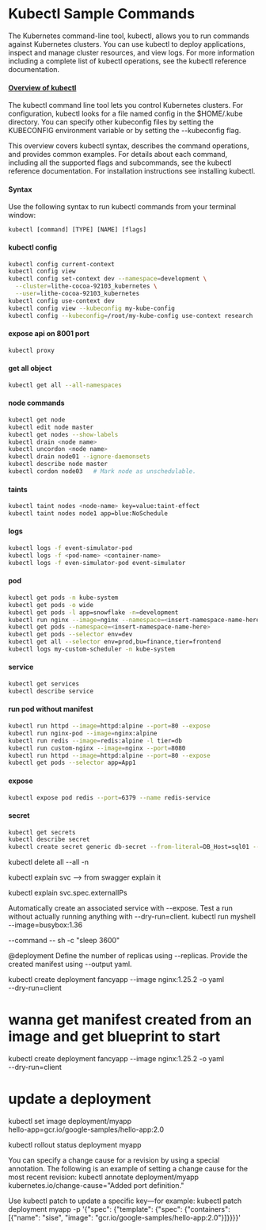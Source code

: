 # Kubectl Sample Commands

 The Kubernetes command-line tool, kubectl, allows you to run commands against Kubernetes clusters. You can use kubectl to deploy applications, inspect and manage cluster resources, and view logs. For more information including a complete list of kubectl operations, see the kubectl reference documentation.

 #### [Overview of kubectl](https://kubernetes.io/docs/reference/kubectl/overview/)

The kubectl command line tool lets you control Kubernetes clusters. For configuration, kubectl looks for a file named config in the $HOME/.kube directory. You can specify other kubeconfig files by setting the KUBECONFIG environment variable or by setting the --kubeconfig flag.

This overview covers kubectl syntax, describes the command operations, and provides common examples. For details about each command, including all the supported flags and subcommands, see the kubectl reference documentation. For installation instructions see installing kubectl.

#### Syntax
Use the following syntax to run kubectl commands from your terminal window:
```
kubectl [command] [TYPE] [NAME] [flags]
```
#### kubectl config

```bash
kubectl config current-context
kubectl config view
kubectl config set-context dev --namespace=development \
  --cluster=lithe-cocoa-92103_kubernetes \
  --user=lithe-cocoa-92103_kubernetes
kubectl config use-context dev
kubectl config view --kubeconfig my-kube-config
kubectl config --kubeconfig=/root/my-kube-config use-context research
```
#### expose api on 8001 port
```bash
kubectl proxy
```
#### get all object

```bash
kubectl get all --all-namespaces
```
#### node commands

```bash
kubectl get node
kubectl edit node master
kubectl get nodes --show-labels
kubectl drain <node name>
kubectl uncordon <node name>
kubectl drain node01 --ignore-daemonsets
kubectl describe node master
kubectl cordon node03   # Mark node as unschedulable.

```

#### taints

```bash
kubectl taint nodes <node-name> key=value:taint-effect
kubectl taint nodes node1 app=blue:NoSchedule
```


#### logs

```bash
kubectl logs -f event-simulator-pod
kubectl logs -f <pod-name> <container-name>
kubectl logs -f even-simulator-pod event-simulator
```
#### pod

```bash
kubectl get pods -n kube-system
kubectl get pods -o wide
kubectl get pods -l app=snowflake -n=development
kubectl run nginx --image=nginx --namespace=<insert-namespace-name-here>
kubectl get pods --namespace=<insert-namespace-name-here>
kubectl get pods --selector env=dev
kubectl get all --selector env=prod,bu=finance,tier=frontend
kubectl logs my-custom-scheduler -n kube-system
```

#### service

```bash
kubectl get services
kubectl describe service
```
#### run pod without manifest

```bash
kubectl run httpd --image=httpd:alpine --port=80 --expose
kubectl run nginx-pod --image=nginx:alpine
kubectl run redis --image=redis:alpine -l tier=db
kubectl run custom-nginx --image=nginx --port=8080
kubectl run httpd --image=httpd:alpine --port=80 --expose
kubectl get pods --selector app=App1
```

#### expose

```bash
kubectl expose pod redis --port=6379 --name redis-service
```
#### secret

```bash
kubectl get secrets
kubectl describe secret
kubectl create secret generic db-secret --from-literal=DB_Host=sql01 --from-literal=DB_User=root --from-literal=DB_Password=password123
```

kubectl delete all --all -n <namespace>

kubectl explain svc --> from swagger explain it

kubectl explain svc.spec.externalIPs

Automatically create an associated service with --expose.
Test a run without actually running anything with --dry-run=client.
kubectl run myshell --image=busybox:1.36

--command -- sh -c "sleep 3600"

@deployment
Define the number of replicas using --replicas.
Provide the created manifest using --output yaml.

kubectl create deployment fancyapp --image nginx:1.25.2 -o yaml \
--dry-run=client

# wanna get manifest created from an image and get blueprint to start
kubectl create deployment fancyapp --image nginx:1.25.2 -o yaml \
--dry-run=client 

# update a deployment
kubectl set image deployment/myapp \
hello-app=gcr.io/google-samples/hello-app:2.0

kubectl rollout status deployment myapp

You can specify a
change cause for a revision by using a special annotation. The following is an example
of setting a change cause for the most recent revision:
kubectl annotate deployment/myapp \
kubernetes.io/change-cause="Added port definition."

Use kubectl patch to update a specific key—for example:
kubectl patch deployment myapp -p '{"spec": {"template":
{"spec": {"containers":
[{"name": "sise", "image": "gcr.io/google-samples/hello-app:2.0"}]}}}}'
